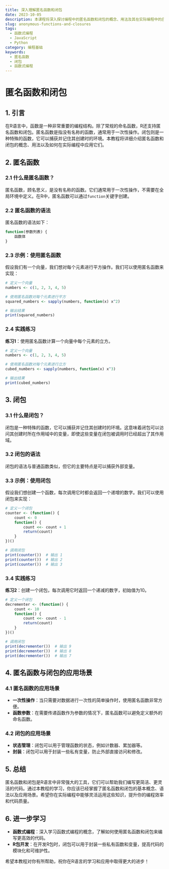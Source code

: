 ```yaml
---
title: 深入理解匿名函数和闭包
date: 2023-10-05
description: 本课程将深入探讨编程中的匿名函数和闭包的概念、用法及其在实际编程中的应用。
slug: anonymous-functions-and-closures
tags:
  - 函数式编程
  - JavaScript
  - Python
category: 编程基础
keywords:
  - 匿名函数
  - 闭包
  - 函数式编程
---
```


# 匿名函数和闭包

## 1. 引言

在R语言中，函数是一种非常重要的编程结构。除了常规的命名函数，R还支持匿名函数和闭包。匿名函数是指没有名称的函数，通常用于一次性操作。闭包则是一种特殊的函数，它可以捕获并记住其创建时的环境。本教程将详细介绍匿名函数和闭包的概念、用法以及如何在实际编程中应用它们。

## 2. 匿名函数

### 2.1 什么是匿名函数？

匿名函数，顾名思义，是没有名称的函数。它们通常用于一次性操作，不需要在全局环境中定义。在R中，匿名函数可以通过`function`关键字创建。

### 2.2 匿名函数的语法

匿名函数的语法如下：

```r
function(参数列表) {
    函数体
}
```

### 2.3 示例：使用匿名函数

假设我们有一个向量，我们想对每个元素进行平方操作。我们可以使用匿名函数来实现：

```r
# 定义一个向量
numbers <- c(1, 2, 3, 4, 5)

# 使用匿名函数对每个元素进行平方
squared_numbers <- sapply(numbers, function(x) x^2)

# 输出结果
print(squared_numbers)
```

### 2.4 实践练习

**练习1**：使用匿名函数计算一个向量中每个元素的立方。

```r
# 定义一个向量
numbers <- c(1, 2, 3, 4, 5)

# 使用匿名函数对每个元素进行立方
cubed_numbers <- sapply(numbers, function(x) x^3)

# 输出结果
print(cubed_numbers)
```

## 3. 闭包

### 3.1 什么是闭包？

闭包是一种特殊的函数，它可以捕获并记住其创建时的环境。这意味着闭包可以访问其创建时所在作用域中的变量，即使这些变量在闭包被调用时已经超出了其作用域。

### 3.2 闭包的语法

闭包的语法与普通函数类似，但它的主要特点是可以捕获外部变量。

### 3.3 示例：使用闭包

假设我们想创建一个函数，每次调用它时都会返回一个递增的数字。我们可以使用闭包来实现：

```r
# 定义一个闭包
counter <- (function() {
    count <- 0
    function() {
        count <<- count + 1
        return(count)
    }
})()

# 调用闭包
print(counter())  # 输出 1
print(counter())  # 输出 2
print(counter())  # 输出 3
```

### 3.4 实践练习

**练习2**：创建一个闭包，每次调用它时返回一个递减的数字，初始值为10。

```r
# 定义一个闭包
decrementer <- (function() {
    count <- 10
    function() {
        count <<- count - 1
        return(count)
    }
})()

# 调用闭包
print(decrementer())  # 输出 9
print(decrementer())  # 输出 8
print(decrementer())  # 输出 7
```

## 4. 匿名函数与闭包的应用场景

### 4.1 匿名函数的应用场景

- **一次性操作**：当只需要对数据进行一次性的简单操作时，使用匿名函数非常方便。
- **函数参数**：在需要传递函数作为参数的情况下，匿名函数可以避免定义额外的命名函数。

### 4.2 闭包的应用场景

- **状态管理**：闭包可以用于管理函数的状态，例如计数器、累加器等。
- **封装**：闭包可以用于封装一些私有变量，防止外部直接访问和修改。

## 5. 总结

匿名函数和闭包是R语言中非常强大的工具，它们可以帮助我们编写更简洁、更灵活的代码。通过本教程的学习，你应该已经掌握了匿名函数和闭包的基本概念、语法以及应用场景。希望你在实际编程中能够灵活运用这些知识，提升你的编程效率和代码质量。

## 6. 进一步学习

- **函数式编程**：深入学习函数式编程的概念，了解如何使用匿名函数和闭包来编写更高效的代码。
- **R包开发**：在开发R包时，闭包可以用于封装一些私有函数和变量，提高代码的模块化和可维护性。

希望本教程对你有所帮助，祝你在R语言的学习和应用中取得更大的进步！